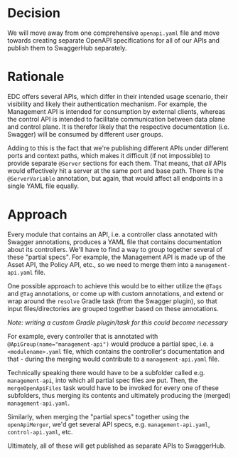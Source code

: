 # Decision

We will move away from one comprehensive `openapi.yaml` file and move towards creating separate OpenAPI specifications
for all of our APIs and publish them to SwaggerHub separately.

# Rationale

EDC offers several APIs, which differ in their intended usage scenario, their visibility and likely their
authentication mechanism. For example, the Management API is intended for consumption by external clients, whereas the
control API is intended to facilitate communication between data plane and control plane. It is therefor likely that the
respective documentation (i.e. Swagger) will be consumed by different user groups.

Adding to this is the fact that we're publishing different APIs under different ports and context paths, which makes it
difficult (if not impossible) to provide separate `@Server` sections for each them. That means, that _all_ APIs would
effectively hit a server at the same port and base path. There is the `@ServerVariable` annotation, but again, that
would affect all endpoints in a single YAML file equally.

# Approach

Every module that contains an API, i.e. a controller class annotated with Swagger annotations, produces a YAML file that
contains documentation about its controllers. We'll have to find a way to group together several of these "partial
specs". For example, the Management API is made up of the Asset API, the Policy API, etc., so we need to merge them into
a `management-api.yaml` file.

One possible approach to achieve this would be to either utilize the `@Tags` and `@Tag` annotations, or come up with
custom annotations, and extend or wrap around the `resolve` Gradle task (from the Swagger plugin), so that input
files/directories are grouped together based on these annotations.

_Note: writing a custom Gradle plugin/task for this could become necessary_

For example, every controller that is annotated with `@ApiGroup(name="management-api")` would produce
a partial spec, i.e. a `<modulename>.yaml` file, which contains the controller's documentation and that - during the
merging would contribute to a `management-api.yaml` file.

Technically speaking there would have to be a subfolder called e.g. `management-api`, into which all partial spec files
are put. Then, the `mergeOpenApiFiles` task would have to be invoked for every one of these subfolders, thus merging its
contents and ultimately producing the (merged) `management-api.yaml`.

Similarly, when merging the "partial specs" together using the `openApiMerger`, we'd get several API specs,
e.g. `management-api.yaml`, `control-api.yaml`, etc.

Ultimately, all of these will get published as separate APIs to SwaggerHub.
